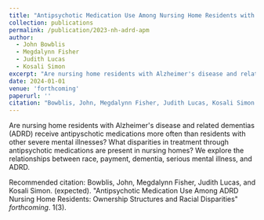 ```yaml
---
title: "Antipsychotic Medication Use Among Nursing Home Residents with Alzheimer's Disease and Related Dementias: Ownership Structures and Racial Disparities"
collection: publications
permalink: /publication/2023-nh-adrd-apm
author:
  - John Bowblis
  - Megdalynn Fisher
  - Judith Lucas
  - Kosali Simon
excerpt: "Are nursing home residents with Alzheimer's disease and related dementias (ADRD) receive antipyschotic medications more often than residents with other severe mental illnesses? What disparities in treatment through antipsychotic medications are present in nursing homes? We explore the relationships between race, payment, dementia, serious mental illness, and ADRD."
date: 2024-01-01
venue: 'forthcoming'
paperurl: ''
citation: "Bowblis, John, Megdalynn Fisher, Judith Lucas, Kosali Simon. (2023). &quot;Antipsychotic Medication Use Among Nursing Home Residents with Alzheimer's Disease and Related Dementias: Ownership Structures and Racial Disparities.&quot; <i>forthcoming</i>."
---
```

Are nursing home residents with Alzheimer's disease and related dementias (ADRD) receive antipyschotic medications more often than residents with other severe mental illnesses? What disparities in treatment through antipsychotic medications are present in nursing homes? We explore the relationships between race, payment, dementia, serious mental illness, and ADRD.

<!--- [Download paper here](http://academicpages.github.io/files/paper1.pdf) --->

Recommended citation: Bowblis, John, Megdalynn Fisher, Judith Lucas, and Kosali Simon. (expected). "Antipsychotic Medication Use Among ADRD Nursing Home Residents: Ownership Structures and Racial Disparities" <i>forthcoming</i>. 1(3).
